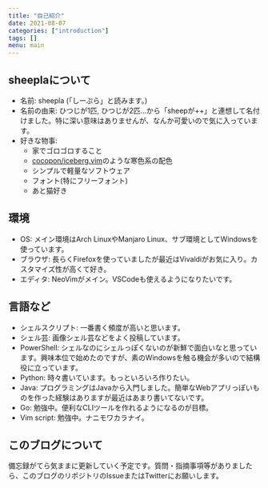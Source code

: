 ```yaml
---
title: "自己紹介"
date: 2021-08-07
categories: ["introduction"]
tags: []
menu: main
---
```


## sheeplaについて

- 名前: sheepla (「しーぷら」と読みます。)
- 名前の由来: ひつじが1匹, ひつじが2匹…から「sheepが++」と連想して名付けました。特に深い意味はありませんが、なんか可愛いので気に入っています。
- 好きな物事:
    - 家でゴロゴロすること
    - [cocopon/iceberg.vim](https://github.com/cocopon/iceberg.vim)のような寒色系の配色
    - シンプルで軽量なソフトウェア
    - フォント(特にフリーフォント)
    - あと猫好き

## 環境

- OS: メイン環境はArch LinuxやManjaro Linux、サブ環境としてWindowsを使っています。
- ブラウザ: 長らくFirefoxを使っていましたが最近はVivaldiがお気に入り。カスタマイズ性が高くて好き。
- エディタ: NeoVimがメイン。VSCodeも使えるようになりたいです。

## 言語など

- シェルスクリプト: 一番書く頻度が高いと思います。
- シェル芸: 画像シェル芸などをよく投稿しています。
- PowerShell: シェルなのにシェルっぽくないのが新鮮で面白いなと思っています。興味本位で始めたのですが、素のWindowsを触る機会が多いので結構役に立っています。
- Python: 時々書いています。もっといろいろ作りたい。
- Java: プログラミングはJavaから入門しました。簡単なWebアプリっぽいものを作った経験はありますが最近はあまり書いてないです。
- Go: 勉強中。便利なCLIツールを作れるようになるのが目標。
- Vim script: 勉強中。ナニモワカラナイ。


## このブログについて

備忘録がてら気ままに更新していく予定です。質問・指摘事項等がありましたら、このブログのリポジトリのIssueまたはTwitterにお願いします。
